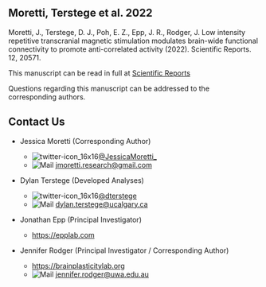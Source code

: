 ## Moretti, Terstege et al. 2022

Moretti, J., Terstege, D. J., Poh, E. Z., Epp, J. R., Rodger, J. Low intensity repetitive transcranial magnetic stimulation modulates brain-wide functional connectivity to promote anti-correlated activity (2022). Scientific Reports. 12, 20571.

This manuscript can be read in full at [Scientific Reports](https://www.nature.com/articles/s41598-022-24934-8)


Questions regarding this manuscript can be addressed to the corresponding authors.

## Contact Us

- Jessica Moretti (Corresponding Author) 
  - ![twitter-icon_16x16](https://user-images.githubusercontent.com/44174532/113163958-e3d3e400-91fd-11eb-8d79-17906d8d3f25.png)[@JessicaMoretti_](https://twitter.com/JessicaMoretti_) 
  - ![Mail](https://user-images.githubusercontent.com/44174532/113164412-50e77980-91fe-11eb-9282-dd83852578ce.png)
<jmoretti.research@gmail.com>

- Dylan Terstege (Developed Analyses) 
  - ![twitter-icon_16x16](https://user-images.githubusercontent.com/44174532/113163958-e3d3e400-91fd-11eb-8d79-17906d8d3f25.png)[@dterstege](https://twitter.com/dterstege) 
  - ![Mail](https://user-images.githubusercontent.com/44174532/113164412-50e77980-91fe-11eb-9282-dd83852578ce.png)
<dylan.terstege@ucalgary.ca>

- Jonathan Epp (Principal Investigator) 
  - https://epplab.com

- Jennifer Rodger (Principal Investigator / Corresponding Author) 
  - https://brainplasticitylab.org
  - ![Mail](https://user-images.githubusercontent.com/44174532/113164412-50e77980-91fe-11eb-9282-dd83852578ce.png)
<jennifer.rodger@uwa.edu.au>
